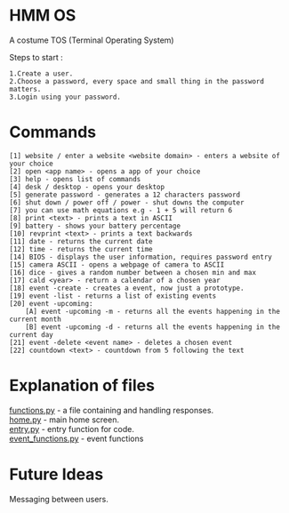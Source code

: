 # HMM OS

A costume TOS (Terminal Operating System)

Steps to start :<br/>

    1.Create a user.
    2.Choose a password, every space and small thing in the password matters.
    3.Login using your password. 

# Commands

    [1] website / enter a website <website domain> - enters a website of your choice
    [2] open <app name> - opens a app of your choice
    [3] help - opens list of commands
    [4] desk / desktop - opens your desktop
    [5] generate password - generates a 12 characters password
    [6] shut down / power off / power - shut downs the computer
    [7] you can use math equations e.g - 1 + 5 will return 6
    [8] print <text> - prints a text in ASCII
    [9] battery - shows your battery percentage
    [10] revprint <text> - prints a text backwards
    [11] date - returns the current date
    [12] time - returns the current time
    [14] BIOS - displays the user information, requires password entry
    [15] camera ASCII - opens a webpage of camera to ASCII
    [16] dice - gives a random number between a chosen min and max
    [17] cald <year> - return a calendar of a chosen year
    [18] event -create - creates a event, now just a prototype.
    [19] event -list - returns a list of existing events
    [20] event -upcoming:
        [A] event -upcoming -m - returns all the events happening in the current month
        [B] event -upcoming -d - returns all the events happening in the current day
    [21] event -delete <event name> - deletes a chosen event
    [22] countdown <text> - countdown from 5 following the text
# Explanation of files

<a href= "https://github.com/DanPeled/HMM-OS/blob/Hmmm_OS/functions.py">functions.py</a> - a file containing and
handling responses.<br/>
<a href = "https://github.com/DanPeled/HMM-OS/blob/Hmmm_OS/home.py">home.py</a> - main home screen.</br>
<a href = "https://github.com/DanPeled/HMM-OS/blob/Hmmm_OS/entry.py">entry.py</a> - entry function for code.</br>
<a href = "https://github.com/DanPeled/HMM-OS/blob/Hmmm_OS/event_functions.py">event_functions.py</a> - event functions
# Future Ideas

Messaging between users.</br>

